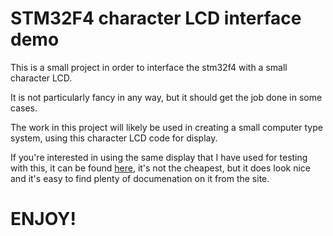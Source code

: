 # STM32F4 character LCD interface demo

This is a small project in order to interface the stm32f4 with a small character LCD.

It is not particularly fancy in any way, but it should get the job done in some cases.

The work in this project will likely be used in creating a small computer type system, using this character LCD code for display.

If you're interested in using the same display that I have used for testing with this, it can be found [here](http://www.seeedstudio.com/depot/lcd-204-characters-white-back-light-p-350.html?cPath=163_164), it's not the cheapest, but it does look nice and it's easy to find plenty of documenation on it from the site.

# ENJOY!
